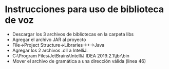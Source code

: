 # Instrucciones para uso de biblioteca de voz

* Descargar los 3 archivos de bibliotecas en la carpeta libs
* Agregar el archivo JAR al proyecto
* File->Project Structure->Libraries->+->Java
* Agregar los 2 archivos .dll a IntelliJ.
* C:\Program Files\JetBrains\IntelliJ IDEA 2019.2.1\jbr\bin
* Mover el archivo de gramática a una dirección válida (linea 46)

